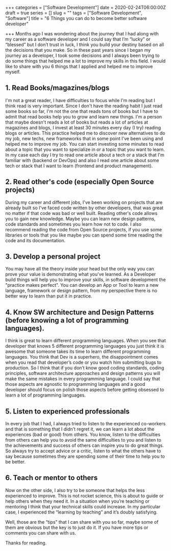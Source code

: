 +++
categories = ["Software Development"]
date = 2020-02-24T06:00:00Z
draft = true
series = []
slug = ""
tags = ["Software Development", "Software"]
title = "6 Things you can do to become better software developer"

+++
Months ago I was wondering about the journey that I had along with my career as a software developer and I could say that I’m “lucky” or “blessed” but I don’t trust in luck, I think you build your destiny based on all the decisions that you make. So in these past years since I began my journey as a developer, I took some decisions and I always been trying to do some things that helped me a lot to improve my skills in this field. I would like to share with you 6 things that I applied and helped me to improve myself.

## 1. Read Books/magazines/blogs

I'm not a great reader, I have difficulties to focus while I'm reading but I think read is very important. Since I don't have the reading habit I just read some books so far, I'm not the one that reads tons of books but I have to admit that read books help you to grow and learn new things. I'm a person that maybe doesn't reads a lot of books but reads a lot of articles at magazines and blogs, I invest at least 30 minutes every day (I try) reading blogs or articles. This practice helped me to discover new alternatives to do my job, new techs, new frameworks that in some point I've been using and helped me to improve my job. You can start investing some minutes to read about a topic that you want to specialize in or a topic that you want to learn. In my case each day I try to read one article about a tech or a stack that I'm familiar with (backend or DevOps) and also I read one article about some tech or stack that I want to learn (frontend and product management).

## 2. Read other's code (especially Open Source projects)

During my career and different jobs, I've been working on projects that are already built so I've faced code written by other developers, that was great no matter if that code was bad or well built. Reading other's code allows you to gain new knowledge. Maybe you can learn new design patterns, code standards and sometimes you learn how not to code. I also recommend reading the code from Open Source projects, if you use some libraries or tools that you like maybe you can spend some time reading the code and its documentation.

## 3. Develop a personal project

You may have all the theory inside your head but the only way you can prove your value is demonstrating what you've learned. As a Developer build things will help you to improve your skills, in software development the "practice makes perfect". You can develop an App or Tool to learn a new language, framework or design pattern, from my perspective there is no better way to learn than put it in practice.

## 4. Know SW architecture and Design Patterns (before knowing a lot of programming languages).

I think is great to learn different programming languages. When you see that developer that knows 5 different programming languages you just think it is awesome that someone takes its time to learn different programming languages. You think that Dev is a superhero, the disappointment comes when you read that developer’s code or you watch him submitting bugs to production. So I think that if you don’t know good coding standards, coding principles, software architecture approaches and design patterns you will make the same mistakes in every programming language. I could say that those aspects are agnostic to programming languages and a good developer should focus on polish those aspects before getting obsessed to learn a lot of programming languages.

## 5. Listen to experienced professionals

In every job that I had, I always tried to listen to the experienced co-workers and that is something that I didn’t regret it, we can learn a lot about the experiences (bad or good) from others. You know, listen to the difficulties from others can help you to avoid the same difficulties to you and listen to the achievements and success of others can inspire you to do great things. So always try to accept advice or a critic, listen to what the others have to say because sometimes they are spending some of their time to help you to be better.

## 6. Teach or mentor to others

Now on the other side, I also try to be someone that helps the less experienced to improve. This is not rocket science, this is about to guide or help others when they need it. In a situation when you’re teaching or mentoring I think that your technical skills could increase. In my particular case, I experienced the “learning by teaching” and it’s doubly satisfying.

Well, those are the “tips” that I can share with you so far, maybe some of them are obvious but the key is to just do it. If you have more tips or comments you can share with us.

Thanks for reading.